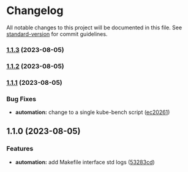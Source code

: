 # Changelog

All notable changes to this project will be documented in this file. See [standard-version](https://github.com/conventional-changelog/standard-version) for commit guidelines.

### [1.1.3](https://github.com/freddieentity/github-actions-started/compare/v1.1.2...v1.1.3) (2023-08-05)

### [1.1.2](https://github.com/freddieentity/github-actions-started/compare/v1.1.1...v1.1.2) (2023-08-05)

### [1.1.1](https://github.com/freddieentity/github-actions-started/compare/v1.1.0...v1.1.1) (2023-08-05)


### Bug Fixes

* **automation:** change to a single kube-bench script ([ec20261](https://github.com/freddieentity/github-actions-started/commit/ec20261b357e8f65f9721db8599e314c01278ca8))

## 1.1.0 (2023-08-05)


### Features

* **automation:** add Makefile interface std logs ([53283cd](https://github.com/freddieentity/github-actions-started/commit/53283cdd8f1165a3073e54868e000a5988dd0f90))
